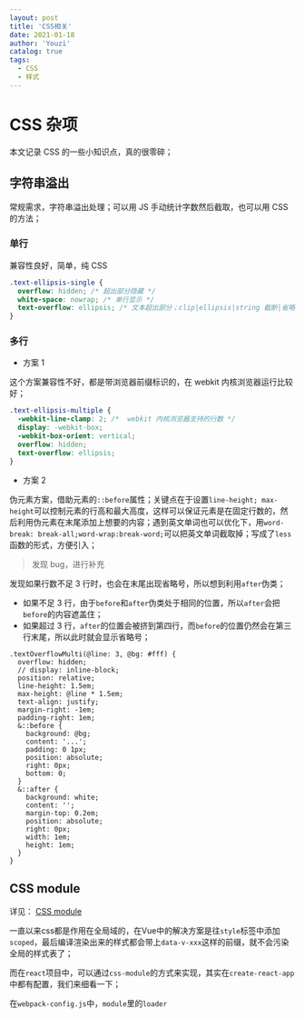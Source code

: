 ```yaml
---
layout: post
title: 'CSS相关'
date: 2021-01-18
author: 'Youzi'
catalog: true
tags:
  - CSS
  - 样式
---
```


# CSS 杂项

本文记录 CSS 的一些小知识点，真的很零碎；

## 字符串溢出

常规需求，字符串溢出处理；可以用 JS 手动统计字数然后截取，也可以用 CSS 的方法；

### 单行

兼容性良好，简单，纯 CSS

```css
.text-ellipsis-single {
  overflow: hidden; /* 超出部分隐藏 */
  white-space: nowrap; /* 单行显示 */
  text-overflow: ellipsis; /* 文本超出部分；clip|ellipsis|string 截断|省略号|自定义字符串 */
}
```

### 多行

- 方案 1

这个方案兼容性不好，都是带浏览器前缀标识的，在 webkit 内核浏览器运行比较好；

```css
.text-ellipsis-multiple {
  -webkit-line-clamp: 2; /*  webkit 内核浏览器支持的行数 */
  display: -webkit-box;
  -webkit-box-orient: vertical;
  overflow: hidden;
  text-overflow: ellipsis;
}
```

- 方案 2

伪元素方案，借助元素的`::before`属性；关键点在于设置`line-height; max-height`可以控制元素的行高和最大高度，这样可以保证元素是在固定行数的，然后利用伪元素在末尾添加上想要的内容；遇到英文单词也可以优化下，用`word-break: break-all;word-wrap:break-word;`可以把英文单词截取掉；写成了`less`函数的形式，方便引入；

> 发现 bug，进行补充

发现如果行数不足 3 行时，也会在末尾出现省略号，所以想到利用`after`伪类；

- 如果不足 3 行，由于`before`和`after`伪类处于相同的位置，所以`after`会把`before`的内容遮盖住；
- 如果超过 3 行，`after`的位置会被挤到第四行，而`before`的位置仍然会在第三行末尾，所以此时就会显示省略号；

```less
.textOverflowMulti(@line: 3, @bg: #fff) {
  overflow: hidden;
  // display: inline-block;
  position: relative;
  line-height: 1.5em;
  max-height: @line * 1.5em;
  text-align: justify;
  margin-right: -1em;
  padding-right: 1em;
  &::before {
    background: @bg;
    content: '...';
    padding: 0 1px;
    position: absolute;
    right: 0px;
    bottom: 0;
  }
  &::after {
    background: white;
    content: '';
    margin-top: 0.2em;
    position: absolute;
    right: 0px;
    width: 1em;
    height: 1em;
  }
}
```

## CSS module

详见： [CSS module](https://css-tricks.com/css-modules-part-1-need/)

一直以来css都是作用在全局域的，在Vue中的解决方案是往`style`标签中添加`scoped`，最后编译渲染出来的样式都会带上`data-v-xxx`这样的前缀，就不会污染全局的样式表了；

而在`react`项目中，可以通过`css-module`的方式来实现，其实在`create-react-app`中都有配置，我们来细看一下；

在`webpack-config.js`中，`module`里的`loader`
